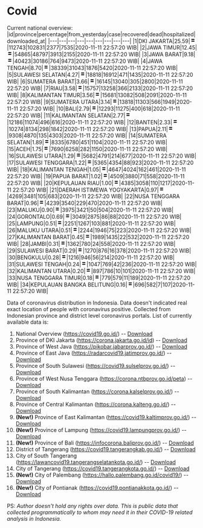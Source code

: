 # Covid
Current national overview:
|id|province|percentage|from_yesterday|case|recovered|dead|hospitalized|downloaded_at|
|---|---|---|---|---|---|---|---|---|
|1|DKI JAKARTA|25.59|![equal](https://github.com/ariefrachmannn/covid/raw/master/img/rsz_equal.png)|112743|102831|2377|7535|2020-11-11 22:57:20 WIB|
|2|JAWA TIMUR|12.45|![equal](https://github.com/ariefrachmannn/covid/raw/master/img/rsz_equal.png)|54865|48797|3913|2155|2020-11-11 22:57:20 WIB|
|3|JAWA BARAT|9.18|![equal](https://github.com/ariefrachmannn/covid/raw/master/img/rsz_equal.png)|40423|30186|764|9473|2020-11-11 22:57:20 WIB|
|4|JAWA TENGAH|8.70|![equal](https://github.com/ariefrachmannn/covid/raw/master/img/rsz_equal.png)|38339|31043|1876|5420|2020-11-11 22:57:20 WIB|
|5|SULAWESI SELATAN|4.27|![equal](https://github.com/ariefrachmannn/covid/raw/master/img/rsz_equal.png)|18818|16912|471|1435|2020-11-11 22:57:20 WIB|
|6|SUMATERA BARAT|3.66|![equal](https://github.com/ariefrachmannn/covid/raw/master/img/rsz_equal.png)|16145|13040|305|2800|2020-11-11 22:57:20 WIB|
|7|RIAU|3.58|![equal](https://github.com/ariefrachmannn/covid/raw/master/img/rsz_equal.png)|15757|13258|366|2133|2020-11-11 22:57:20 WIB|
|8|KALIMANTAN TIMUR|3.56|![equal](https://github.com/ariefrachmannn/covid/raw/master/img/rsz_equal.png)|15681|13082|508|2091|2020-11-11 22:57:20 WIB|
|9|SUMATERA UTARA|3.14|![equal](https://github.com/ariefrachmannn/covid/raw/master/img/rsz_equal.png)|13818|11303|566|1949|2020-11-11 22:57:20 WIB|
|10|BALI|2.79|![equal](https://github.com/ariefrachmannn/covid/raw/master/img/rsz_equal.png)|12293|11275|400|618|2020-11-11 22:57:20 WIB|
|11|KALIMANTAN SELATAN|2.77|![equal](https://github.com/ariefrachmannn/covid/raw/master/img/rsz_equal.png)|12186|11074|496|616|2020-11-11 22:57:20 WIB|
|12|BANTEN|2.33|![equal](https://github.com/ariefrachmannn/covid/raw/master/img/rsz_equal.png)|10274|8134|298|1842|2020-11-11 22:57:20 WIB|
|13|PAPUA|2.11|![equal](https://github.com/ariefrachmannn/covid/raw/master/img/rsz_equal.png)|9308|4870|135|4303|2020-11-11 22:57:20 WIB|
|14|SUMATERA SELATAN|1.89|![equal](https://github.com/ariefrachmannn/covid/raw/master/img/rsz_equal.png)|8335|6780|451|1104|2020-11-11 22:57:20 WIB|
|15|ACEH|1.75|![equal](https://github.com/ariefrachmannn/covid/raw/master/img/rsz_equal.png)|7690|6258|282|1150|2020-11-11 22:57:20 WIB|
|16|SULAWESI UTARA|1.29|![equal](https://github.com/ariefrachmannn/covid/raw/master/img/rsz_equal.png)|5682|4791|214|677|2020-11-11 22:57:20 WIB|
|17|SULAWESI TENGGARA|1.22|![equal](https://github.com/ariefrachmannn/covid/raw/master/img/rsz_equal.png)|5365|4354|88|923|2020-11-11 22:57:20 WIB|
|18|KALIMANTAN TENGAH|1.05|![equal](https://github.com/ariefrachmannn/covid/raw/master/img/rsz_equal.png)|4647|4024|162|461|2020-11-11 22:57:20 WIB|
|19|PAPUA BARAT|1.02|![equal](https://github.com/ariefrachmannn/covid/raw/master/img/rsz_equal.png)|4509|3880|71|558|2020-11-11 22:57:20 WIB|
|20|KEPULAUAN RIAU|1.00|![equal](https://github.com/ariefrachmannn/covid/raw/master/img/rsz_equal.png)|4385|3058|110|1217|2020-11-11 22:57:20 WIB|
|21|DAERAH ISTIMEWA YOGYAKARTA|0.97|![equal](https://github.com/ariefrachmannn/covid/raw/master/img/rsz_equal.png)|4269|3481|105|683|2020-11-11 22:57:20 WIB|
|22|NUSA TENGGARA BARAT|0.96|![equal](https://github.com/ariefrachmannn/covid/raw/master/img/rsz_equal.png)|4239|3540|229|470|2020-11-11 22:57:20 WIB|
|23|MALUKU|0.90|![equal](https://github.com/ariefrachmannn/covid/raw/master/img/rsz_equal.png)|3975|3421|50|504|2020-11-11 22:57:20 WIB|
|24|GORONTALO|0.69|![equal](https://github.com/ariefrachmannn/covid/raw/master/img/rsz_equal.png)|3049|2875|86|88|2020-11-11 22:57:20 WIB|
|25|LAMPUNG|0.51|![equal](https://github.com/ariefrachmannn/covid/raw/master/img/rsz_equal.png)|2251|1267|103|881|2020-11-11 22:57:20 WIB|
|26|MALUKU UTARA|0.51|![equal](https://github.com/ariefrachmannn/covid/raw/master/img/rsz_equal.png)|2244|1946|75|223|2020-11-11 22:57:20 WIB|
|27|KALIMANTAN BARAT|0.45|![equal](https://github.com/ariefrachmannn/covid/raw/master/img/rsz_equal.png)|1989|1435|22|532|2020-11-11 22:57:20 WIB|
|28|JAMBI|0.31|![equal](https://github.com/ariefrachmannn/covid/raw/master/img/rsz_equal.png)|1362|780|24|558|2020-11-11 22:57:20 WIB|
|29|SULAWESI BARAT|0.29|![equal](https://github.com/ariefrachmannn/covid/raw/master/img/rsz_equal.png)|1270|876|16|378|2020-11-11 22:57:20 WIB|
|30|BENGKULU|0.28|![equal](https://github.com/ariefrachmannn/covid/raw/master/img/rsz_equal.png)|1216|946|56|214|2020-11-11 22:57:20 WIB|
|31|SULAWESI TENGAH|0.24|![equal](https://github.com/ariefrachmannn/covid/raw/master/img/rsz_equal.png)|1047|769|42|236|2020-11-11 22:57:20 WIB|
|32|KALIMANTAN UTARA|0.20|![equal](https://github.com/ariefrachmannn/covid/raw/master/img/rsz_equal.png)|897|786|10|101|2020-11-11 22:57:20 WIB|
|33|NUSA TENGGARA TIMUR|0.18|![equal](https://github.com/ariefrachmannn/covid/raw/master/img/rsz_equal.png)|779|579|11|189|2020-11-11 22:57:20 WIB|
|34|KEPULAUAN BANGKA BELITUNG|0.16|![equal](https://github.com/ariefrachmannn/covid/raw/master/img/rsz_equal.png)|696|582|7|107|2020-11-11 22:57:20 WIB|

Data of coronavirus distribution in Indonesia. Data doesn't indicated real exact location of people with coronavirus positive. Collected from Indonesian province and district level coronavirus portals. List of currently available data is:
1. National Overview (https://covid19.go.id/) -- [Download](https://www.dropbox.com/s/66ly270fw4y76fx/covid_nasional.csv?dl=0)
2. Province of DKI Jakarta (https://corona.jakarta.go.id/id) -- [Download](https://riwayat-file-covid-19-dki-jakarta-jakartagis.hub.arcgis.com/)
3. Province of West Java (https://pikobar.jabarprov.go.id/) -- [Download](https://www.dropbox.com/s/alg0zp60fylq6cn/covid_jabar.csv?dl=0)
4. Province of East Java (https://radarcovid19.jatimprov.go.id/) -- [Download](https://www.dropbox.com/sh/e7vtgcnl4ckbvr4/AADo9UMRDZvrhHn66qTHZOvNa?dl=0)
5. Province of South Sulawesi (https://covid19.sulselprov.go.id/) -- [Download](https://www.dropbox.com/s/z5ek23lwcztj7z7/covid_sulsel.csv?dl=0)
6. Province of West Nusa Tenggara (https://corona.ntbprov.go.id/peta) -- [Download](https://www.dropbox.com/s/4p2k93n42xx0c00/covid_ntb.csv?dl=0)
7. Province of South Kalimantan (https://corona.kalselprov.go.id/) -- [Download](https://www.dropbox.com/sh/7aa2kvz8lb04pzz/AADH1Oj5oFMw2mp-D3JStPRsa?dl=0)
8. Province of Central Kalimantan (https://corona.kalteng.go.id/) -- [Download](https://www.dropbox.com/s/9q01v5r3ys2ozk4/covid_kalteng.csv?dl=0)
9. **(New!)** Province of East Kalimantan (https://covid19.kaltimprov.go.id/) -- [Download](https://www.dropbox.com/sh/qhpxj532nm80goa/AAB6ek_fp1__ieTR0TFQpfIga?dl=0)
10. **(New!)** Province of Lampung (https://covid19.lampungprov.go.id/) -- [Download](https://www.dropbox.com/s/ecuew6oa9kzwqwx/covid_lampung.csv?dl=0)
11. **(New!)** Province of Bali (https://infocorona.baliprov.go.id/) -- [Download](https://www.dropbox.com/sh/iceiwun4ufttmiu/AAC7dSRMpfTjPI1Lfzw-LeCUa?dl=0)
12. District of Tangerang (https://covid19.tangerangkab.go.id/) -- [Download](https://www.dropbox.com/sh/yxovyy6sy5bnz4p/AACZzVHinisKmz8oQWyQJ3nua?dl=0)
13. City of South Tangerang (https://lawancovid19.tangerangselatankota.go.id/) -- [Download](https://www.dropbox.com/s/zlvxo4ivswdzmle/covid_tangsel.csv?dl=0)
14. City of Tangerang (https://covid19.tangerangkota.go.id/) -- [Download](https://www.dropbox.com/s/e53224kvdrpjzy0/covid_tangkot.csv?dl=0)
15. **(New!)** City of Palembang (https://hallo.palembang.go.id/covid19/) -- [Download](https://www.dropbox.com/sh/oj17bhwhlpjht9e/AABZEG-OiaSaFvikATDx6coEa?dl=0)
16. **(New!)** City of Pontianak (https://covid19.pontianakkota.go.id/) -- [Download](https://www.dropbox.com/sh/66if3y4ly51j4sh/AADQ-zwLGa7Kz4ZzJgDw2-3na?dl=0)

PS: *Author doesn't hold any rights over data. This is public data that collected programmatically to whom may need it in their COVID-19 related analysis in Indonesia.*
